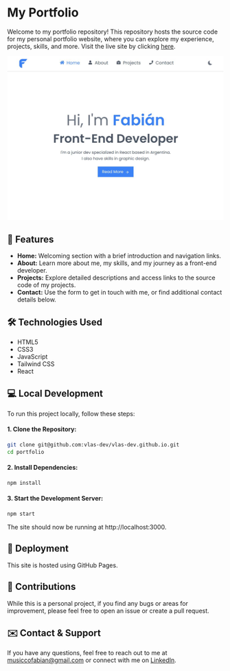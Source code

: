 # My Portfolio

Welcome to my portfolio repository! This repository hosts the source code for my personal portfolio website, where you can explore my experience, projects, skills, and more. Visit the live site by clicking [here](https://vlas-dev.github.io/).

![Screenshot of the portfolio](screenshot.jpg)

## 🌟 Features

- **Home:** Welcoming section with a brief introduction and navigation links.
- **About:** Learn more about me, my skills, and my journey as a front-end developer.
- **Projects:** Explore detailed descriptions and access links to the source code of my projects.
- **Contact:** Use the form to get in touch with me, or find additional contact details below.

## 🛠 Technologies Used

- HTML5
- CSS3
- JavaScript
- Tailwind CSS
- React

## 💻 Local Development

To run this project locally, follow these steps:

#### 1. Clone the Repository:
```bash
git clone git@github.com:vlas-dev/vlas-dev.github.io.git
cd portfolio
```
#### 2. Install Dependencies:
```bash
npm install
```
#### 3. Start the Development Server:
```bash
npm start
```

The site should now be running at http://localhost:3000.

## 🚀 Deployment
This site is hosted using GitHub Pages.

## 🤝 Contributions
While this is a personal project, if you find any bugs or areas for improvement, please feel free to open an issue or create a pull request.

## ✉️ Contact & Support
If you have any questions, feel free to reach out to me at [musiccofabian@gmail.com](mailto:musiccofabian@gmail.com) or connect with me on [LinkedIn](https://www.linkedin.com/in/fabi%C3%A1n-musicco-a164231b4/).
